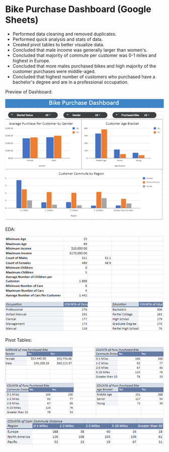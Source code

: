 # Bike Purchase Dashboard (Google Sheets)
* Performed data cleaning and removed duplicates. 
* Performed quick analysis and stats of data.
* Created pivot tables to better visualize data.
* Concluded that male income was generally larger than women's.
* Concluded that majority of commute per customer was 0-1 miles and highest in Europe.
* Concluded that more males purchased bikes and high majority of the customer purchases were middle-aged.
* Concluded that highest number of customers who purchased have a bachelor's degree and are in a professional occupation.

Preview of Dashboard:

![Dashboard](https://github.com/L-michelle/Projects/blob/main/Bike%20Purchase%20Dashboard%20(Google%20Sheets)/Dashboard.png)

EDA:

![EDA](https://github.com/L-michelle/Projects/blob/main/Bike%20Purchase%20Dashboard%20(Google%20Sheets)/Bike%20Purchases%20EDA.png)

Pivot Tables:

![Pivot table1](https://github.com/L-michelle/Projects/blob/main/Bike%20Purchase%20Dashboard%20(Google%20Sheets)/Pivot%20Table.png)
![Pivot table2](https://github.com/L-michelle/Projects/blob/main/Bike%20Purchase%20Dashboard%20(Google%20Sheets)/Pivot%20Table2.png)
![Pivot table3](https://github.com/L-michelle/Projects/blob/main/Bike%20Purchase%20Dashboard%20(Google%20Sheets)/Pivot%20table3.png)

